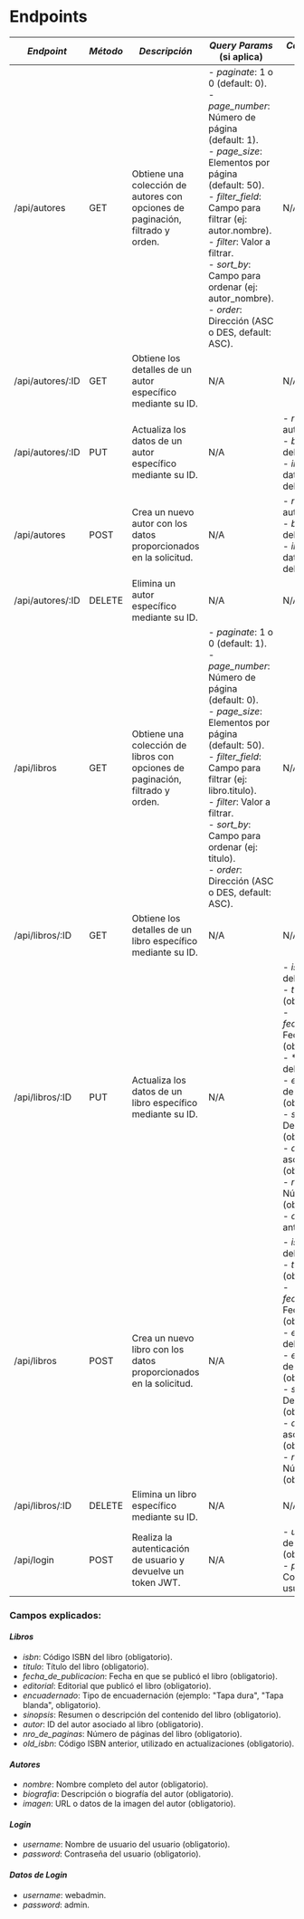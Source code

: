 # Endpoints

| *Endpoint*       | *Método* | *Descripción*                                                                | *Query Params* (si aplica)                                                                                                                                              | *Campos (Cuerpo de la solicitud)*                                                                                                                                                          |
|---------------------|------------|--------------------------------------------------------------------------------|--------------------------------------------------------------------------------------------------------------------------------------------------------------------------|-----------------------------------------------------------------------------------------------------------------------------------------------------------------------------------------------|
| /api/autores | GET | Obtiene una colección de autores con opciones de paginación, filtrado y orden. | - *paginate*: 1 o 0 (default: 0).<br>- *page_number*: Número de página (default: 1).<br>- *page_size*: Elementos por página (default: 50).<br>- *filter_field*: Campo para filtrar (ej: autor.nombre).<br>- *filter*: Valor a filtrar.<br>- *sort_by*: Campo para ordenar (ej: autor_nombre).<br>- *order*: Dirección (ASC o DES, default: ASC). | N/A |
| /api/autores/:ID  | GET | Obtiene los detalles de un autor específico mediante su ID. | N/A | N/A |
| /api/autores/:ID  | PUT | Actualiza los datos de un autor específico mediante su ID. | N/A | - *nombre*: Nombre del autor (obligatorio).<br>- *biografia*: Biografía del autor (obligatorio).<br>- *imagen*: URL o datos de la imagen del autor (obligatorio).|
| /api/autores | POST | Crea un nuevo autor con los datos proporcionados en la solicitud. | N/A | - *nombre*: Nombre del autor (obligatorio).<br>- *biografia*: Biografía del autor (obligatorio).<br>- *imagen*: URL o datos de la imagen del autor (obligatorio). |
| /api/autores/:ID | DELETE | Elimina un autor específico mediante su ID. | N/A | N/A |
| /api/libros | GET | Obtiene una colección de libros con opciones de paginación, filtrado y orden. | - *paginate*: 1 o 0 (default: 1).<br>- *page_number*: Número de página (default: 0).<br>- *page_size*: Elementos por página (default: 50).<br>- *filter_field*: Campo para filtrar (ej: libro.titulo).<br>- *filter*: Valor a filtrar.<br>- *sort_by*: Campo para ordenar (ej: titulo).<br>- *order*: Dirección (ASC o DES, default: ASC). | N/A |
| /api/libros/:ID   | GET | Obtiene los detalles de un libro específico mediante su ID. | N/A | N/A |
| /api/libros/:ID   | PUT | Actualiza los datos de un libro específico mediante su ID. | N/A | - *isbn*: Código ISBN del libro (obligatorio).<br>- *titulo*: Título del libro (obligatorio).<br>- *fecha_de_publicacion*: Fecha de publicación (obligatorio).<br>- **editorial: Editorial del libro (obligatorio).<br>- *encuadernado*: Tipo de encuadernación (obligatorio).<br>- *sinopsis*: Descripción del libro (obligatorio).<br>- *autor*: ID del autor asociado (obligatorio).<br>- *nro_de_paginas*: Número de páginas (obligatorio).<br>- *old_isbn*: ISBN anterior (obligatorio). |
| /api/libros | POST | Crea un nuevo libro con los datos proporcionados en la solicitud. | N/A | - *isbn*: Código ISBN del libro (obligatorio).<br>- *titulo*: Título del libro (obligatorio).<br>- *fecha_de_publicacion*: Fecha de publicación (obligatorio).<br>- *editorial*: Editorial del libro (obligatorio).<br>- *encuadernado*: Tipo de encuadernación (obligatorio).<br>- *sinopsis*: Descripción del libro (obligatorio).<br>- *autor*: ID del autor asociado (obligatorio).<br>- *nro_de_paginas*: Número de páginas (obligatorio). |
| /api/libros/:ID   | DELETE     | Elimina un libro específico mediante su ID. | N/A | N/A |
| /api/login        | POST       | Realiza la autenticación de usuario y devuelve un token JWT.                 | N/A                                                                                                                                                                      | - *username*: Nombre de usuario del usuario (obligatorio).<br>- *password*: Contraseña del usuario (obligatorio).                                                                         |


### Campos explicados:

#### *Libros*
- *isbn*: Código ISBN del libro (obligatorio).  
- *titulo*: Título del libro (obligatorio).  
- *fecha_de_publicacion*: Fecha en que se publicó el libro (obligatorio).  
- *editorial*: Editorial que publicó el libro (obligatorio).  
- *encuadernado*: Tipo de encuadernación (ejemplo: "Tapa dura", "Tapa blanda", obligatorio).  
- *sinopsis*: Resumen o descripción del contenido del libro (obligatorio).  
- *autor*: ID del autor asociado al libro (obligatorio).  
- *nro_de_paginas*: Número de páginas del libro (obligatorio).  
- *old_isbn*: Código ISBN anterior, utilizado en actualizaciones (obligatorio).  

#### *Autores*
- *nombre*: Nombre completo del autor (obligatorio).  
- *biografia*: Descripción o biografía del autor (obligatorio).  
- *imagen*: URL o datos de la imagen del autor (obligatorio).  

#### *Login*
- *username*: Nombre de usuario del usuario (obligatorio).  
- *password*: Contraseña del usuario (obligatorio).

#### *Datos de Login*
- *username*: webadmin.  
- *password*: admin.

